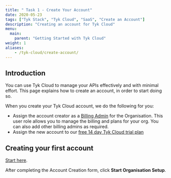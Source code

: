 ```yaml
---
title: " Task 1 - Create Your Account"
date: 2020-05-23
tags: ["Tyk Stack", "Tyk Cloud", "SaaS", "Create an Account"]
description: "Creating an account for Tyk Cloud"
menu:
  main:
    parent: "Getting Started with Tyk Cloud"
weight: 1
aliases:
    - /tyk-cloud/create-account/
---
```


## Introduction

You can use Tyk Cloud to manage your APIs effectively and with minimal effort. This page explains how to create an account, in order to start doing so.

When you create your Tyk Cloud account, we do the following for you:

* Assign the account creator as a [Billing Admin](/docs/tyk-cloud/teams-users/user-roles/#user-roles-within-tyk-cloud) for the Organisation. This user role allows you to manage the billing and plans for your org. You can also add other billing admins as required.
* Assign the new account to our [free 14 day Tyk Cloud trial plan](/docs/tyk-cloud/account-billing/plans/#14-day-trial)

## Creating your first account

[Start here](https://account.cloud-ara.tyk.io/signup).

After completing the Account Creation form, click **Start Organisation Setup**.